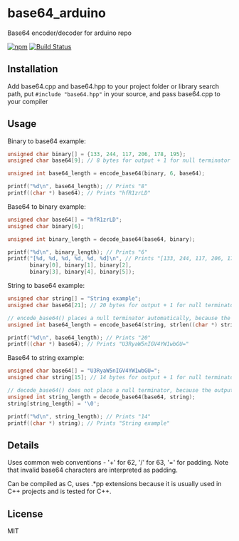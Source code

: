 # base64_arduino

Base64 encoder/decoder for arduino repo

[![npm](https://img.shields.io/npm/l/express.svg)]()
[![Build Status](https://travis-ci.com/Densaugeo/base64_arduino.svg?branch=master)](https://travis-ci.com/github/Densaugeo/base64_arduino)

## Installation

Add base64.cpp and base64.hpp to your project folder or library search path, put `#include "base64.hpp"` in your source, and pass base64.cpp to your compiler

## Usage

Binary to base64 example:
~~~C++
unsigned char binary[] = {133, 244, 117, 206, 178, 195};
unsigned char base64[9]; // 8 bytes for output + 1 for null terminator

unsigned int base64_length = encode_base64(binary, 6, base64);

printf("%d\n", base64_length); // Prints "8"
printf((char *) base64); // Prints "hfR1zrLD"
~~~

Base64 to binary example:
~~~C++
unsigned char base64[] = "hfR1zrLD";
unsigned char binary[6];

unsigned int binary_length = decode_base64(base64, binary);

printf("%d\n", binary_length); // Prints "6"
printf("[%d, %d, %d, %d, %d, %d]\n", // Prints "[133, 244, 117, 206, 178, 195]"
       binary[0], binary[1], binary[2],
       binary[3], binary[4], binary[5]);
~~~

String to base64 example:
~~~C++
unsigned char string[] = "String example";
unsigned char base64[21]; // 20 bytes for output + 1 for null terminator

// encode_base64() places a null terminator automatically, because the output is a string
unsigned int base64_length = encode_base64(string, strlen((char *) string), base64);

printf("%d\n", base64_length); // Prints "20"
printf((char *) base64); // Prints "U3RyaW5nIGV4YW1wbGU="
~~~

Base64 to string example:
~~~C++
unsigned char base64[] = "U3RyaW5nIGV4YW1wbGU=";
unsigned char string[15]; // 14 bytes for output + 1 for null terminator

// decode_base64() does not place a null terminator, because the output is not always a string
unsigned int string_length = decode_base64(base64, string);
string[string_length] = '\0';

printf("%d\n", string_length); // Prints "14"
printf((char *) string); // Prints "String example"
~~~

## Details

Uses common web conventions - '+' for 62, '/' for 63, '=' for padding. Note that invalid base64 characters are interpreted as padding.

Can be compiled as C, uses .*pp extensions because it is usually used in C++ projects and is tested for C++.

## License

MIT
